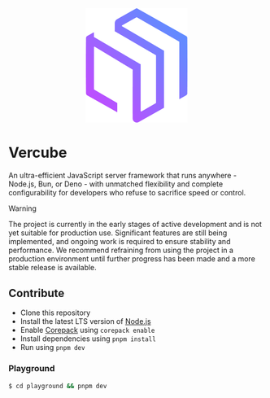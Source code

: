 <p style="text-align: center" align="center">
  <img src="./.github/assets/logo.png" width="200" alt="Vercube code"/>
</p>

# Vercube
An ultra-efficient JavaScript server framework that runs anywhere - Node.js, Bun, or Deno - with unmatched flexibility and complete configurability for developers who refuse to sacrifice speed or control.

> [!WARNING]
> The project is currently in the early stages of active development and is not yet suitable for production use. Significant features are still being implemented, and ongoing work is required to ensure stability and performance. We recommend refraining from using the project in a production environment until further progress has been made and a more stable release is available.

## <a name="contribute">Contribute</a>
- Clone this repository
- Install the latest LTS version of [Node.js](https://nodejs.org/en/)
- Enable [Corepack](https://github.com/nodejs/corepack) using `corepack enable`
- Install dependencies using `pnpm install`
- Run using `pnpm dev`

### Playground
```bash
$ cd playground && pnpm dev
```
